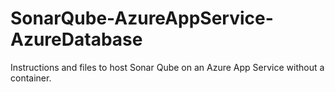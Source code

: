 # SonarQube-AzureAppService-AzureDatabase
Instructions and files to host Sonar Qube on an Azure App Service without a container.
